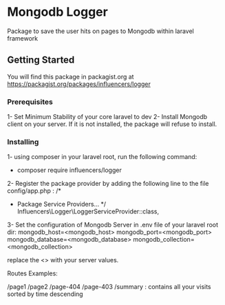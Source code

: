 # Mongodb Logger

Package to save the user hits on pages to Mongodb within laravel framework

## Getting Started

You will find this package in packagist.org at https://packagist.org/packages/influencers/logger 

### Prerequisites

1- Set Minimum Stability of your core laravel to dev
2- Install Mongodb client on your server. If it is not installed, the package will refuse to install.

### Installing

1- using composer in your laravel root, run the following command:
- composer require influencers/logger

2- Register the package provider by adding the following line to the file config/app.php :
/*
 * Package Service Providers...
*/
Influencers\Logger\LoggerServiceProvider::class,

3- Set the configuration of Mongodb Server in .env file of your laravel root dir:
mongodb_host=<mongodb_host>
mongodb_port=<mongodb_port>
mongodb_database=<mongodb_database>
mongodb_collection=<mongodb_collection>

replace the <> with your server values.



Routes Examples:

/page1
/page2
/page-404
/page-403
/summary : contains all your visits sorted by time descending
